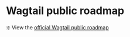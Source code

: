# Wagtail public roadmap

:sparkle: View the [official Wagtail public roadmap](https://github.com/orgs/wagtail/projects/16)
